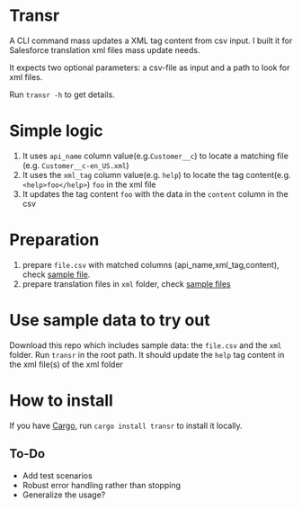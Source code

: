 # Transr

A CLI command mass updates a XML tag content from csv input.
I built it for Salesforce translation xml files mass update needs.

It expects two optional parameters: a csv-file as input and a path to look for xml files.

Run `transr -h` to get details.

# Simple logic

1. It uses `api_name` column value(e.g.`Customer__c`) to locate a matching file (e.g. `Customer__c-en_US.xml`)
2. It uses the `xml_tag` column value(e.g. `help`) to locate the tag content(e.g. `<help>foo</help>`) `foo` in the xml file
3. It updates the tag content `foo` with the data in the `content` column in the
   csv

# Preparation

1. prepare `file.csv` with matched columns (api_name,xml_tag,content), check
   [sample file](./file.csv). 
2. prepare translation files in `xml` folder, check [sample files](./xml/)
   
# Use sample data to try out

Download this repo which includes sample data: the `file.csv` and the `xml` folder.
Run `transr` in the root path.
It should update the `help` tag content in the xml file(s) of the xml folder

# How to install

If you have [Cargo](https://www.rust-lang.org/tools/install),
run `cargo install transr` to install it locally.

## To-Do

- Add test scenarios
- Robust error handling rather than stopping
- Generalize the usage?
